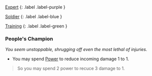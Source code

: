 
[Expert](Game/Advancement-List?Expert=true)
{: .label .label-purple }

[Soldier](Game/Soldier)
{: .label .label-blue }

[Training](Game/Advancement-List?Training=true)
{: .label .label-green }
### People's Champion
*You seem unstoppable, shrugging off even the most lethal of injuries.*
* You may spend [Power](Game/Additional-Attributes#Power) to reduce incoming damage 1 to 1.

> So you may spend 2 power to recuce 3 damage to 1.


